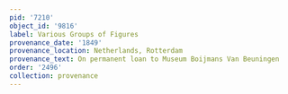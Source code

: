 ```yaml
---
pid: '7210'
object_id: '9816'
label: Various Groups of Figures
provenance_date: '1849'
provenance_location: Netherlands, Rotterdam
provenance_text: On permanent loan to Museum Boijmans Van Beuningen
order: '2496'
collection: provenance
---
```

